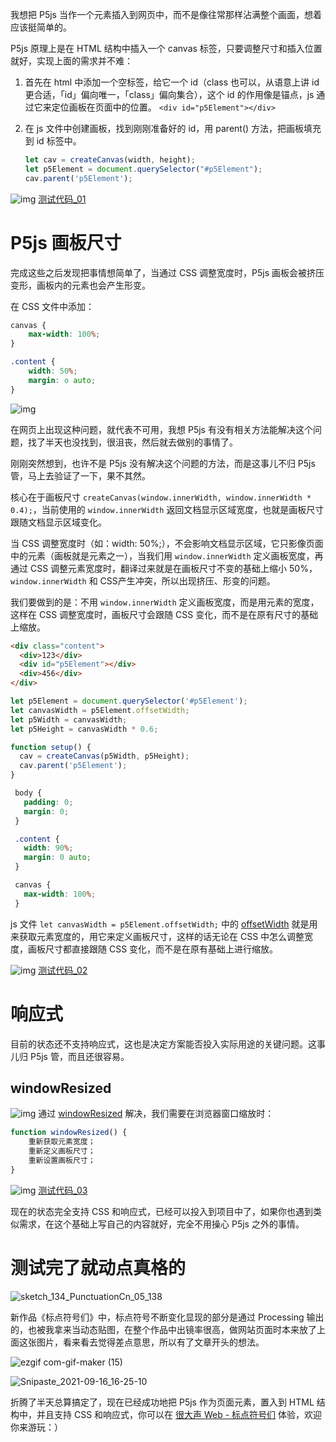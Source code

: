 我想把 P5js 当作一个元素插入到网页中，而不是像往常那样沾满整个画面，想着应该挺简单的。

P5js 原理上是在 HTML 结构中插入一个 canvas 标签，只要调整尺寸和插入位置就好，实现上面的需求并不难：
1. 首先在 html 中添加一个空标签，给它一个 id（class 也可以，从语意上讲 id 更合适，「id」偏向唯一，「class」偏向集合），这个 id 的作用像是锚点，js 通过它来定位画板在页面中的位置。
    `<div id="p5Element"></div>`

2. 在 js 文件中创建画板，找到刚刚准备好的 id，用 parent() 方法，把画板填充到 id 标签中。
    ``` javascript
    let cav = createCanvas(width, height); 
    let p5Element = document.querySelector("#p5Element");
    cav.parent('p5Element');
    ```
![img](https://user-images.githubusercontent.com/20842136/133625684-60cccddb-e3a1-4225-84cd-410b918ff04b.png)
[测试代码_01](https://jsfiddle.net/niuuin/1jhe5xua/4/)

# P5js 画板尺寸
完成这些之后发现把事情想简单了，当通过 CSS 调整宽度时，P5js 画板会被挤压变形，画板内的元素也会产生形变。

在 CSS 文件中添加：

``` css    
canvas {
    max-width: 100%;
}

.content {
    width: 50%;
    margin: o auto;
}
```
![img](https://user-images.githubusercontent.com/20842136/133625776-901e0088-9a64-4304-b285-052c00701ab9.png)

在网页上出现这种问题，就代表不可用，我想 P5js 有没有相关方法能解决这个问题，找了半天也没找到，很沮丧，然后就去做别的事情了。

刚刚突然想到，也许不是 P5js 没有解决这个问题的方法，而是这事儿不归 P5js 管，马上去验证了一下，果不其然。

核心在于画板尺寸 `createCanvas(window.innerWidth, window.innerWidth * 0.4);`，当前使用的 `window.innerWidth` 返回文档显示区域宽度，也就是画板尺寸跟随文档显示区域变化。

当 CSS 调整宽度时（如：width: 50%;），不会影响文档显示区域，它只影像页面中的元素（画板就是元素之一），当我们用 `window.innerWidth` 定义画板宽度，再通过 CSS 调整元素宽度时，翻译过来就是在画板尺寸不变的基础上缩小 50%，`window.innerWidth` 和 CSS产生冲突，所以出现挤压、形变的问题。

我们要做到的是：不用 `window.innerWidth` 定义画板宽度，而是用元素的宽度，这样在 CSS 调整宽度时，画板尺寸会跟随 CSS 变化，而不是在原有尺寸的基础上缩放。

``` html
<div class="content">
  <div>123</div>
  <div id="p5Element"></div>
  <div>456</div>
</div>
```

``` javascript
let p5Element = document.querySelector('#p5Element');
let canvasWidth = p5Element.offsetWidth;
let p5Width = canvasWidth;
let p5Height = canvasWidth * 0.6;

function setup() {
  cav = createCanvas(p5Width, p5Height);
  cav.parent('p5Element');
}
```

``` css
 body {
   padding: 0;
   margin: 0;
 }

 .content {
   width: 90%;
   margin: 0 auto;
 }

 canvas {
   max-width: 100%;
 }
```
js 文件 `let canvasWidth = p5Element.offsetWidth;` 中的 [offsetWidth](https://developer.mozilla.org/zh-CN/docs/Web/API/HTMLElement/offsetWidth) 就是用来获取元素宽度的，用它来定义画板尺寸，这样的话无论在 CSS 中怎么调整宽度，画板尺寸都直接跟随 CSS 变化，而不是在原有基础上进行缩放。

![img](https://user-images.githubusercontent.com/20842136/133625877-614d6c7b-7883-45e0-ac23-920f8c0571f1.png)
[测试代码_02](https://jsfiddle.net/niuuin/evnmjfod/55/)

# 响应式
目前的状态还不支持响应式，这也是决定方案能否投入实际用途的关键问题。这事儿归 P5js 管，而且还很容易。

## windowResized
![img](https://user-images.githubusercontent.com/20842136/133625945-a1838983-f3c7-4709-91f7-0f00823e6333.png)
通过 [windowResized](https://p5js.org/zh-Hans/reference/#/p5/windowResized) 解决，我们需要在浏览器窗口缩放时：

``` javascript
function windowResized() {
    重新获取元素宽度；
    重新定义画板尺寸；
    重新设置画板尺寸；
}
```
![img](https://user-images.githubusercontent.com/20842136/133626029-7af96ca6-27ad-49e6-9c74-5569d7e53917.gif)
[测试代码_03](https://jsfiddle.net/niuuin/qysx3tvz/35/)

现在的状态完全支持 CSS 和响应式，已经可以投入到项目中了，如果你也遇到类似需求，在这个基础上写自己的内容就好，完全不用操心 P5js 之外的事情。

# 测试完了就动点真格的
![sketch_134_PunctuationCn_05_138](https://user-images.githubusercontent.com/20842136/133626157-614c8c6e-c93c-46e8-9f63-8f7840a3311c.png)

新作品《标点符号们》中，标点符号不断变化显现的部分是通过 Processing 输出的，也被我拿来当动态贴图，在整个作品中出镜率很高，做网站页面时本来放了上面这张图片，看来看去觉得差点意思，所以有了文章开头的想法。

![ezgif com-gif-maker (15)](https://user-images.githubusercontent.com/20842136/133626240-62984262-f653-41d9-82f6-1057c2cb8e6d.gif)

![Snipaste_2021-09-16_16-25-10](https://user-images.githubusercontent.com/20842136/133626328-abb172da-15a5-4d40-9bf3-04bab4b3a07f.png)

折腾了半天总算搞定了，现在已经成功地把 P5js 作为页面元素，置入到 HTML 结构中，并且支持 CSS 和响应式，你可以在 [很大声 Web - 标点符号们](https://hendasheng.com/works_page/punctuation.html) 体验，欢迎你来游玩：）